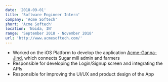 ```yaml
---
date: '2018-09-01'
title: 'Software Engineer Intern'
company: 'Acme Softech'
short: 'Acme Softech'
location: 'Noida, IN'
range: 'September 2018 - November 2018'
url: 'http://www.acmesoftech.com/'
---
```


- Worked on the iOS Platform to develop the application [Acme-Ganna-Jind](http://www.acmesoftech.com/), which connects Sugar mill admin and farmers
- Responsible for developing the Login/Signup screen and integrating the APIs
- Responsible for improving the UI/UX and product design of the App
